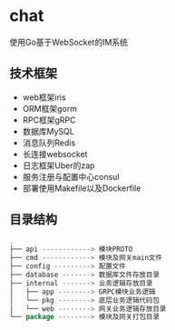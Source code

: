 # chat
使用Go基于WebSocket的IM系统
## 技术框架
* web框架iris
* ORM框架gorm
* RPC框架gRPC
* 数据库MySQL
* 消息队列Redis
* 长连接websocket
* 日志框架Uber的zap
* 服务注册与配置中心consul
* 部署使用Makefile以及Dockerfile
## 目录结构
```go
.
├── api ------------> 模块PROTO
├── cmd ------------> 模块及网关main文件
├── config ---------> 配置文件
├── database -------> 数据库文件存放目录
├── internal -------> 业务逻辑存放目录
│   ├── app --------> GRPC模块业务逻辑
│   └── pkg --------> 底层业务逻辑代码包
│   └── web --------> 网关业务逻辑存放目录
└── package --------> 模块及网关打包目录
```